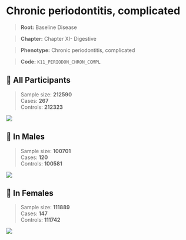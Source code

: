 # Chronic periodontitis, complicated

> **Root:** Baseline Disease  

> **Chapter:** Chapter XI- Digestive  

> **Phenotype:** Chronic periodontitis, complicated  

> **Code:** `K11_PERIODON_CHRON_COMPL`

## 🧪 All Participants  
> Sample size: **212590**  
> Cases: **267**  
> Controls: **212323**
<img src="/Disease/Figures/ALL/Incidence/K11_PERIODON_CHRON_COMPL.png"/>
<CsvTable src="/public/Disease/Data/ALL/Incidence/COX_K11_PERIODON_CHRON_COMPL.csv" label="🔍 View full results" />

## 👨 In Males  
> Sample size: **100701**  
> Cases: **120**  
> Controls: **100581**
<img src="/Disease/Figures/Male/Incidence/K11_PERIODON_CHRON_COMPL.png"/>
<CsvTable src="/public/Disease/Data/Male/Incidence/COX_K11_PERIODON_CHRON_COMPL.csv" label="🔍 View full results" />

## 👩 In Females  
> Sample size: **111889**  
> Cases: **147**  
> Controls: **111742**
<img src="/Disease/Figures/Female/Incidence/K11_PERIODON_CHRON_COMPL.png"/>
<CsvTable src="/public/Disease/Data/Female/Incidence/COX_K11_PERIODON_CHRON_COMPL.csv" label="🔍 View full results" />

